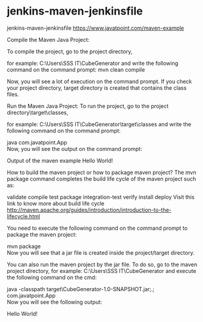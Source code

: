 # jenkins-maven-jenkinsfile
jenkins-maven-jenkinsfile
https://www.javatpoint.com/maven-example

Compile the Maven Java Project:

To compile the project, go to the project directory,

for example: C:\Users\SSS IT\CubeGenerator and write the following command on the command prompt:
mvn clean compile 

Now, you will see a lot of execution on the command prompt. If you check your project directory, target directory is created that contains the class files.

Run the Maven Java Project:
To run the project, go to the project directory\target\classes,

for example: C:\Users\SSS IT\CubeGenerator\target\classes and write the following command on the command prompt:

java com.javatpoint.App  
Now, you will see the output on the command prompt:

Output of the maven example
Hello World!  


How to build the maven project or how to package maven project?
The mvn package command completes the build life cycle of the maven project such as:

validate
compile
test
package
integration-test
verify
install
deploy
Visit this link to know more about build life cycle http://maven.apache.org/guides/introduction/introduction-to-the-lifecycle.html

You need to execute the following command on the command prompt to package the maven project:

mvn package  
Now you will see that a jar file is created inside the project/target directory.

You can also run the maven project by the jar file. To do so, go to the maven project directory, for example: C:\Users\SSS IT\CubeGenerator and execute the following command on the cmd:

java -classpath target\CubeGenerator-1.0-SNAPSHOT.jar;.; com.javatpoint.App  
Now you will see the following output:

Hello World!  
